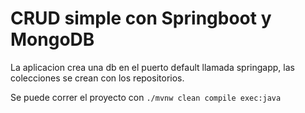 # CRUD simple con Springboot y MongoDB

La aplicacion crea una db en el puerto default llamada springapp, las colecciones se crean con los repositorios.

Se puede correr el proyecto con
`./mvnw clean compile exec:java`

